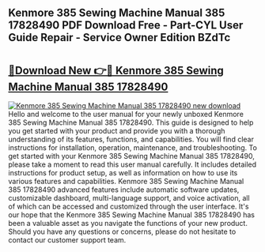 ## Kenmore 385 Sewing Machine Manual 385 17828490 PDF Download Free - Part-CYL User Guide Repair - Service Owner Edition BZdTc

# <h2><a href="http://bc80635.oget.top/?id=Kenmore+385+Sewing+Machine+Manual+385+17828490">🔗Download New 👉🔴 Kenmore 385 Sewing Machine Manual 385 17828490</a></h2>

[![Kenmore 385 Sewing Machine Manual 385 17828490 new download](https://i.imgur.com/5g1atiW.png)](http://bc80635.oget.top/?id=Kenmore+385+Sewing+Machine+Manual+385+17828490)
Hello and welcome to the user manual for your newly unboxed Kenmore 385 Sewing Machine Manual 385 17828490. This guide is designed to help you get started with your product and provide you with a thorough understanding of its features, functions, and capabilities. You will find clear instructions for installation, operation, maintenance, and troubleshooting. To get started with your Kenmore 385 Sewing Machine Manual 385 17828490, please take a moment to read this user manual carefully. It includes detailed instructions for product setup, as well as information on how to use its various features and capabilities. Kenmore 385 Sewing Machine Manual 385 17828490 advanced features include automatic software updates, customizable dashboard, multi-language support, and voice activation, all of which can be accessed and customized through the user interface. It's our hope that the Kenmore 385 Sewing Machine Manual 385 17828490 has been a valuable asset as you navigate the functions of your new product. Should you have any questions or concerns, please do not hesitate to contact our customer support team.

